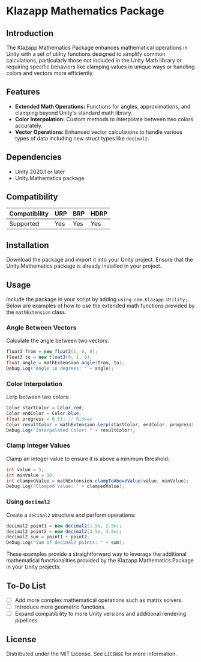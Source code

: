 # Klazapp Mathematics Package

## Introduction

The Klazapp Mathematics Package enhances mathematical operations in Unity with a set of utility functions designed to simplify common calculations, particularly those not included in the Unity Math library or requiring specific behaviors like clamping values in unique ways or handling colors and vectors more efficiently.

## Features

- **Extended Math Operations:** Functions for angles, approximations, and clamping beyond Unity's standard math library.
- **Color Interpolation:** Custom methods to interpolate between two colors accurately.
- **Vector Operations:** Enhanced vector calculations to handle various types of data including new struct types like `decimal2`.

## Dependencies

- Unity 2020.1 or later
- Unity.Mathematics package

## Compatibility

| Compatibility | URP | BRP | HDRP |
|---------------|-----|-----|------|
| Supported     | Yes | Yes | Yes  |

## Installation

Download the package and import it into your Unity project. Ensure that the Unity.Mathematics package is already installed in your project.

## Usage

Include the package in your script by adding `using com.Klazapp.Utility;`. Below are examples of how to use the extended math functions provided by the `mathExtension` class.

### Angle Between Vectors

Calculate the angle between two vectors:

```csharp
float3 from = new float3(1, 0, 0);
float3 to = new float3(0, 1, 0);
float angle = mathExtension.angle(from, to);
Debug.Log("Angle in degrees: " + angle);
```

### Color Interpolation

Lerp between two colors:

```csharp
Color startColor = Color.red;
Color endColor = Color.blue;
float progress = 0.5f; // Midway
Color resultColor = mathExtension.lerp(startColor, endColor, progress);
Debug.Log("Interpolated Color: " + resultColor);
```

### Clamp Integer Values

Clamp an integer value to ensure it is above a minimum threshold:

```csharp
int value = 5;
int minValue = 10;
int clampedValue = mathExtension.clampToAboveValue(value, minValue);
Debug.Log("Clamped Value: " + clampedValue);
```

### Using `decimal2`

Create a `decimal2` structure and perform operations:

```csharp
decimal2 point1 = new decimal2(1.5m, 2.5m);
decimal2 point2 = new decimal2(3.5m, 4.5m);
decimal2 sum = point1 + point2;
Debug.Log("Sum of decimal2 points: " + sum);
```

These examples provide a straightforward way to leverage the additional mathematical functionalities provided by the Klazapp Mathematics Package in your Unity projects.

## To-Do List

- [ ] Add more complex mathematical operations such as matrix solvers.
- [ ] Introduce more geometric functions.
- [ ] Expand compatibility to more Unity versions and additional rendering pipelines.

## License

Distributed under the MIT License. See `LICENSE` for more information.
